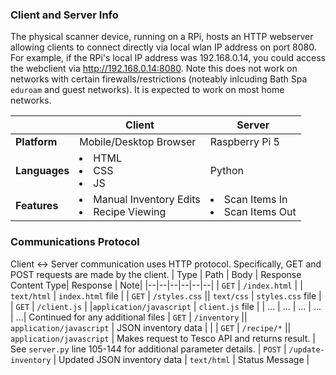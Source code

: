 ### Client and Server Info
The physical scanner device, running on a RPi, hosts an HTTP webserver allowing clients to connect directly via local wlan IP address on port 8080.
For example, if the RPi's local IP address was 192.168.0.14, you could access the webclient via http://192.168.0.14:8080. Note this does not work on networks with certain firewalls/restrictions (noteably inlcuding Bath Spa `eduroam` and guest networks). It is expected to work on most home networks.

|| Client | Server |
|--|--|--|
| **Platform** | Mobile/Desktop Browser | Raspberry Pi 5 |
| **Languages** | <li>HTML</li><li>CSS</li><li>JS</li> | Python
| **Features** |<li>Manual Inventory Edits</li><li>Recipe Viewing</li> | <li>Scan Items In</li><li>Scan Items Out</li>


### Communications Protocol
Client ↔ Server communication uses HTTP protocol. Specifically, GET and POST requests are made by the client.
| Type | Path | Body | Response Content Type| Response | Note|
|--|--|--|--|--|--|
| `GET` | `/index.html` | |  `text/html`  | `index.html` file |
| `GET` | `/styles.css` || `text/css`  | `styles.css` file |
| `GET` | `/client.js` | |`application/javascript`  | `client.js` file |
| ... | ... | ... | ... | ...| Continued for any additional files
| `GET` | `/inventory` || `application/javascript` | JSON inventory data | |
| `GET` | `/recipe/*` || `application/javascript` | Makes request to Tesco API and returns result. | See `server.py` line 105-144 for additional parameter details.
| `POST` | `/update-inventory` | Updated JSON inventory data | `text/html` | Status Message |
